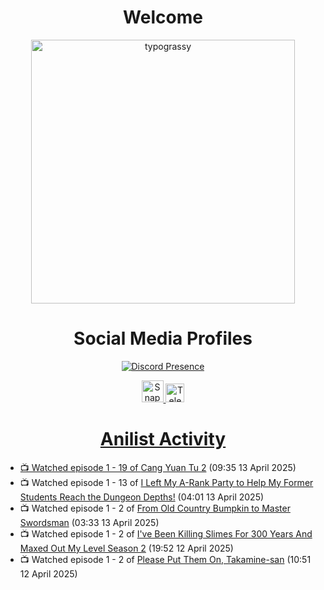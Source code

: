 <div align="center">

# Welcome
<a href="https://github.com/kawarimidoll/typograssy">
    <img alt="typograssy" src="https://typograssy.deno.dev/api?text=%E3%82%88%E3%81%86%E3%81%93%E3%81%9D%E3%81%BF%E3%81%AA%E3%81%95%E3%82%93%20-%20Sheby--&&l0=none&l1=82d9d0&l2=027353&l3=038c4c&l4=01402e&bg=none&frame=none&speed=100&comment=" width="421.99">
</a>

</div>

<div align="center">

# Social Media Profiles

[![Discord Presence](https://lanyard.cnrad.dev/api/612532963938271232)](https://discord.com/users/612532963938271232)


<a href="https://www.snapchat.com/add/a.sheby" title="Snapchat Profile">
    <img src="https://www.freepnglogos.com/uploads/snapchat-logo-png-0.png" width="35" alt="Snapchat Logo" />


<a href="https://t.me/ASheby" title="Telegram Profile">
    <img src="https://www.freepnglogos.com/uploads/telegram-logo-png-0.png" width="30" alt="Telegram Logo" />


</div>

<div align="center">

# Anilist Activity

</div>

<!-- ANILIST_ACTIVITY:start -->

-   📺 Watched episode 1 - 19 of [Cang Yuan Tu 2](https://anilist.co/anime/185719) (09:35 13 April 2025)
-   📺 Watched episode 1 - 13 of [I Left My A-Rank Party to Help My Former Students Reach the Dungeon Depths!](https://anilist.co/anime/180812) (04:01 13 April 2025)
-   📺 Watched episode 1 - 2 of [From Old Country Bumpkin to Master Swordsman](https://anilist.co/anime/179955) (03:33 13 April 2025)
-   📺 Watched episode 1 - 2 of [I've Been Killing Slimes For 300 Years And Maxed Out My Level Season 2](https://anilist.co/anime/143337) (19:52 12 April 2025)
-   📺 Watched episode 1 - 2 of [Please Put Them On, Takamine-san](https://anilist.co/anime/179965) (10:51 12 April 2025)

<!-- ANILIST_ACTIVITY:end -->
